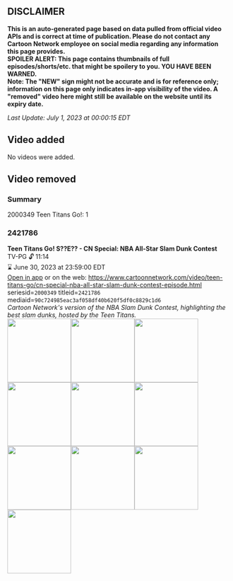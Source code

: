 ## DISCLAIMER
**This is an auto-generated page based on data pulled from official video APIs and is correct at time of publication. Please do not contact any Cartoon Network employee on social media regarding any information this page provides.**  
**SPOILER ALERT: This page contains thumbnails of full episodes/shorts/etc. that might be spoilery to you. YOU HAVE BEEN WARNED.**  
**Note: The "NEW" sign might not be accurate and is for reference only; information on this page only indicates in-app visibility of the video. A "removed" video here might still be available on the website until its expiry date.**  

_Last Update: July 1, 2023 at 00:00:15 EDT_
## Video added
No videos were added.  
## Video removed
### Summary
2000349 Teen Titans Go!: 1  
### 2421786
**Teen Titans Go! S??E?? - CN Special: NBA All-Star Slam Dunk Contest**  
TV-PG 🔓 11:14  
⌛ June 30, 2023 at 23:59:00 EDT  
[Open in app](https://cnvideo.sercomkc.org/redirector.html?type=cnapp&seriesid=10000000000&titleid=2421786&mediaid=90c724985eac3af058df40b620f5df0c8829c1d6) or on the web: https://www.cartoonnetwork.com/video/teen-titans-go/cn-special-nba-all-star-slam-dunk-contest-episode.html  
seriesid=`2000349` titleid=`2421786` mediaid=`90c724985eac3af058df40b620f5df0c8829c1d6`  
_Cartoon Network's version of the NBA Slam Dunk Contest, highlighting the best slam dunks, hosted by the Teen Titans._  
<a href="https://s3.amazonaws.com/cartoonorchestrator/2421786_001_1280x720.jpg"><img src="https://s3.amazonaws.com/cartoonorchestrator/2421786_001_640x360.jpg" height="144px" /></a><a href="https://s3.amazonaws.com/cartoonorchestrator/2421786_002_1280x720.jpg"><img src="https://s3.amazonaws.com/cartoonorchestrator/2421786_002_640x360.jpg" height="144px" /></a><a href="https://s3.amazonaws.com/cartoonorchestrator/2421786_003_1280x720.jpg"><img src="https://s3.amazonaws.com/cartoonorchestrator/2421786_003_640x360.jpg" height="144px" /></a><a href="https://s3.amazonaws.com/cartoonorchestrator/2421786_004_1280x720.jpg"><img src="https://s3.amazonaws.com/cartoonorchestrator/2421786_004_640x360.jpg" height="144px" /></a><a href="https://s3.amazonaws.com/cartoonorchestrator/2421786_005_1280x720.jpg"><img src="https://s3.amazonaws.com/cartoonorchestrator/2421786_005_640x360.jpg" height="144px" /></a><a href="https://s3.amazonaws.com/cartoonorchestrator/2421786_006_1280x720.jpg"><img src="https://s3.amazonaws.com/cartoonorchestrator/2421786_006_640x360.jpg" height="144px" /></a><a href="https://s3.amazonaws.com/cartoonorchestrator/2421786_007_1280x720.jpg"><img src="https://s3.amazonaws.com/cartoonorchestrator/2421786_007_640x360.jpg" height="144px" /></a><a href="https://s3.amazonaws.com/cartoonorchestrator/2421786_008_1280x720.jpg"><img src="https://s3.amazonaws.com/cartoonorchestrator/2421786_008_640x360.jpg" height="144px" /></a><a href="https://s3.amazonaws.com/cartoonorchestrator/2421786_009_1280x720.jpg"><img src="https://s3.amazonaws.com/cartoonorchestrator/2421786_009_640x360.jpg" height="144px" /></a><a href="https://s3.amazonaws.com/cartoonorchestrator/2421786_010_1280x720.jpg"><img src="https://s3.amazonaws.com/cartoonorchestrator/2421786_010_640x360.jpg" height="144px" /></a>
